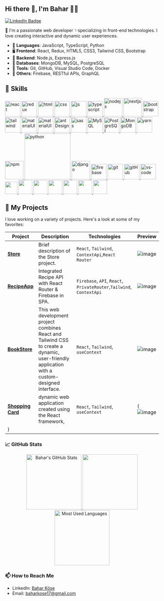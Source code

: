 ## Hi there 👋, I'm Bahar 👩‍💻

[![LinkedIn Badge](https://img.shields.io/badge/-Bahar_Köse-%230077B5.svg?&style=for-the-badge&logo=linkedin&logoColor=white)](https://www.linkedin.com/in/baharkose/)


🌈 I'm a passionate web developer ✨specializing in front-end technologies. I love creating interactive and dynamic user experiences.

- 📜 **Languages**: JavaScript, TypeScript, Python
- 🖥️ **Frontend**: React, Redux, HTML5, CSS3, Tailwind CSS, Bootstrap
- 🔌 **Backend**: Node.js, Express.js
- 💾 **Databases**: MongoDB, MySQL, PostgreSQL
- 🔧 **Tools**: Git, GitHub, Visual Studio Code, Docker
- 🌟 **Others**: Firebase, RESTful APIs, GraphQL



## 🚀 Skills
<p>
<a href="#" target="_blank"> <img src="https://cdn.icon-icons.com/icons2/2415/PNG/512/react_original_wordmark_logo_icon_146375.png" alt="react" width="50"/> </a> 
<a href="#" target="_blank"> <img src="https://user-images.githubusercontent.com/25181517/187896150-cc1dcb12-d490-445c-8e4d-1275cd2388d6.png" alt="redux" width="50"/> </a> 
<a href="#" target="_blank"> <img src="https://www.svgrepo.com/show/353884/html-5.svg" alt="html" height="50"/> </a> 
<a href="#" target="_blank"> <img src="https://www.svgrepo.com/show/303263/css3-logo.svg" alt="css" height="50"/> </a> 
<a href="#" target="_blank"> <img src="https://cdn.icon-icons.com/icons2/2108/PNG/512/javascript_icon_130900.png" alt="js" height="50"/> </a> 
  <a href="#" target="_blank"> <img src="https://user-images.githubusercontent.com/25181517/183890598-19a0ac2d-e88a-4005-a8df-1ee36782fde1.png" alt="typescript" height="50"/> </a> 
  <a href="#" target="_blank"> <img src="https://user-images.githubusercontent.com/25181517/183568594-85e280a7-0d7e-4d1a-9028-c8c2209e073c.png" alt="nodejs" height="60"/> </a> 
  <a href="#" target="_blank"> <img src="https://github.com/marwin1991/profile-technology-icons/assets/136815194/5f8c622c-c217-4649-b0a9-7e0ee24bd704" alt="nextjs" height="60"/> </a> 
<a href="#" target="_blank"> <img src="https://user-images.githubusercontent.com/25181517/183898054-b3d693d4-dafb-4808-a509-bab54cf5de34.png" alt="bootstrap" height="50"/> </a> 
<a href="#" target="_blank"> <img src="https://user-images.githubusercontent.com/25181517/202896760-337261ed-ee92-4979-84c4-d4b829c7355d.png" alt="tailwind" height="50"/> </a> 
  <a href="#" target="_blank"> <img src="https://user-images.githubusercontent.com/25181517/190887639-d0ba4ec9-ddbe-45dd-bea1-4db83846503e.png" alt="materialUI" height="50"/> </a> 
<a href="#" target="_blank"> <img src="https://user-images.githubusercontent.com/25181517/189716630-fe6c084c-6c66-43af-aa49-64c8aea4a5c2.png" alt="materialUI" height="50"/> </a> 
  <a href="#" target="_blank"> <img src="https://user-images.githubusercontent.com/25181517/190887795-99cb0921-e57f-430b-a111-e165deedaa36.png" alt="antDesign" height="50"/> </a> 
<a href="#" target="_blank"> <img src="https://user-images.githubusercontent.com/25181517/192158956-48192682-23d5-4bfc-9dfb-6511ade346bc.png" alt="sass" height="50"/> </a> 
<a href="#" target="_blank"> <img src="https://cdn.icon-icons.com/icons2/2415/PNG/512/mysql_original_wordmark_logo_icon_146417.png" alt="MySQL" height="50"/> </a> 
<a href="#" target="_blank"> <img src="https://www.vectorlogo.zone/logos/postgresql/postgresql-ar21.svg" alt="PostgreSQL" height="50"/> </a> 
<a href="#" target="_blank"> <img src="https://www.vectorlogo.zone/logos/mongodb/mongodb-ar21.svg" alt="MongoDB" height="50"/> </a> 
<a href="#" target="_blank"> <img src="https://user-images.githubusercontent.com/25181517/183049794-a3dfaddd-22ee-4ffe-b0b4-549ccd4879f9.png" alt="yarn" height="50"/> </a>
<a href="#" target="_blank"> <img src="https://user-images.githubusercontent.com/25181517/121401671-49102800-c959-11eb-9f6f-74d49a5e1774.png" alt="npm" height="60"/> </a> 
<a href="#" target="_blank"> <img src="https://www.python.org/static/img/python-logo.png" alt="python" width="150"/> </a>  
<a href="#" target="_blank"> <img src="https://cdn.icon-icons.com/icons2/2415/PNG/512/django_plain_logo_icon_146558.png" alt="django" height="60"/> </a> 
<a href="#" target="_blank"> <img src="https://user-images.githubusercontent.com/25181517/189716855-2c69ca7a-5149-4647-936d-780610911353.png" alt="firebase" height="50"/> </a> 
<a href="#" target="_blank"> <img src="https://www.vectorlogo.zone/logos/git-scm/git-scm-icon.svg" alt="git" height="50"/> </a> 
<a href="#" target="_blank"> <img src="https://www.svgrepo.com/show/349375/github.svg" alt="gitHub" height="50"/> </a> 
<a href="#" target="_blank"> <img src="https://user-images.githubusercontent.com/25181517/192108891-d86b6220-e232-423a-bf5f-90903e6887c3.png" alt="vs-code" height="50"/> </a> 
<a href="#" target="_blank"> <img src="https://user-images.githubusercontent.com/25181517/183912952-83784e94-629d-4c34-a961-ae2ae795b662.png" height="40"/> </a>
<a href="#" target="_blank"> <img src="https://www.svgrepo.com/show/354354/slack-icon.svg" height="45"/> </a>
<a href="#" target="_blank"> <img src="https://user-images.githubusercontent.com/25181517/192109061-e138ca71-337c-4019-8d42-4792fdaa7128.png" height="45"/> </a>
<a href="#" target="_blank"> <img src="https://user-images.githubusercontent.com/25181517/186884152-ae609cca-8cf1-4175-8d60-1ce1fa078ca2.png" height="45"/> </a>
<a href="#" target="_blank"> <img src="https://user-images.githubusercontent.com/25181517/183911544-95ad6ba7-09bf-4040-ac44-0adafedb9616.png" height="45"/> </a>
  <a href="#" target="_blank"> <img src="https://user-images.githubusercontent.com/68279555/200387386-276c709f-380b-46cc-81fd-f292985927a8.png" height="45"/> </a>
   <a href="#" target="_blank"> <img src="https://user-images.githubusercontent.com/25181517/117207330-263ba280-adf4-11eb-9b97-0ac5b40bc3be.png" height="45"/> </a>

## 🚀 My Projects

I love working on a variety of projects. Here's a look at some of my favorites:

| Project | Description | Technologies | Preview |
| ------- | ----------- | ------------ | ------- |
| **[Store](https://cstore-nine.vercel.app/dashboard/products)** | Brief description of the Store project. | `React`, `Tailwind`, `ContextApi`,`React Router` | ![image](https://github.com/baharkose/baharkose/assets/110201916/5f23610d-cc45-411b-bcfa-8467b4a1af0a) |
| **[RecipeApp](https://lnkd.in/d6M4yD-3)** | Integrated Recipe API with React Router & Firebase in SPA. | `Firebase`, `API`, `React`, `PrivateRouter`,`Tailwind`, `ContextApi` | ![image](https://github.com/baharkose/baharkose/assets/110201916/43913ec7-983e-4b74-9dd5-37fb3d88e3cf) |
| **[BookStore](https://bookstrore.vercel.app/)** | This web development project combines React and Tailwind CSS to create a dynamic, user-friendly application with a custom-designed interface. | `React`, `Tailwind`, `useContext` | ![image](https://github.com/baharkose/baharkose/assets/110201916/4c8d600a-a73f-43e4-bcf1-2ae0d41a8cc5)
| **[Shopping Card](https://shoppingcard-ashen.vercel.app/)** |  dynamic web application created using the React framework,  | `React`, `Tailwind`, `useContext` | (![image](https://github.com/baharkose/baharkose/assets/110201916/b231f1b5-3eae-453f-a258-abad7b7a4614)
) |


### 📈 GitHub Stats

<div align="center">
  <a href="https://github.com/baharkose">
    <img src="https://github-readme-stats.vercel.app/api?username=baharkose&show_icons=true&theme=radical" alt="Bahar's GitHub Stats" height="180em"/>
  </a>
  <a href="https://github.com/baharkose">
    <img src="https://github-readme-streak-stats.herokuapp.com/?user=baharkose&theme=radical" height="180em"/>
  </a>
</div>

<div align="center">
  <img src="https://github-readme-stats.vercel.app/api/top-langs/?username=baharkose&layout=compact&theme=radical" alt="Most Used Languages" height="180em"/>
</div>



### 📫 How to Reach Me

- LinkedIn: [Bahar Köse](https://www.linkedin.com/in/baharkose/)
- Email: [baharkose17@gmail.com](mailto:baharkose17@gmail.com)


